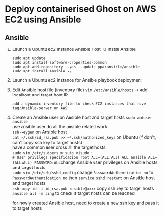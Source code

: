 # Deploy containerised Ghost on AWS EC2 using Ansible

## Ansible

1. Launch a Ubuntu ec2 instance Ansible Host
   1.1 Install Ansible
   ```
   sudo apt update
   sudo apt install software-properties-common
   sudo apt-add-repository --yes --update ppa:ansible/ansible
   sudo apt install ansible -y
   ```
2. Launch a Ubuntu ec2 instance for Ansible playbook deployment

3. Edit Ansible host file (inventory file)
   `vim /etc/ansible/hosts` -> add localhost and target host IP

   `add a dynamic inventory file to check EC2 instances that have tag:Ansible-server on AWS`

4. Create an Ansible user on Ansible host and target hosts
   `sudo adduser ansible`  
    use ansible user do all the ansible related work  
    `ssh-keygen` on Ansible host  
   `cat ~/.ssh/id_rsa.pub >> ~/.ssh/authorized_keys` on Ubuntu (if don't, can't copy ssh key to target hosts)  
    have a common user cross all the target hosts  
   `sudo vim /etc/sudoers` or `sudo visudo` :  
   `# User privilege specification root ALL=(ALL:ALL) ALL ansible ALL=(ALL:ALL) PASSWORD:ALL`change Ansible user privileges on Ansible hosts and target hosts  
   `sudo vim /etc/ssh/sshd_config` change `PasswordAuthentication no` to `PasswordAuthentication no` then `service sshd restart` on Ansible host and target hosts  
    `ssh-copy-id -i id_rsa.pub ansible@xxxx` copy ssh key to target hosts
   `ansible all -m ping` to check if target hosts can be reached

   for newly created Ansible host, need to create a new ssh key and pass it to target hosts
